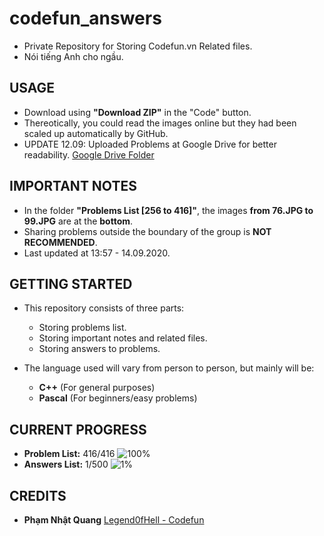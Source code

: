# codefun_answers
* Private Repository for Storing Codefun.vn Related files.
* Nói tiếng Anh cho ngầu.

## USAGE
* Download using **"Download ZIP"** in the "Code" button.
* Thereotically, you could read the images online but they had been scaled up automatically by GitHub.
* UPDATE 12.09: Uploaded Problems at Google Drive for better readability. [Google Drive Folder](https://drive.google.com/drive/folders/1ZG0JeScjrmGF689itVyWHe2_OEooFz26)

## IMPORTANT NOTES
* In the folder **"Problems List [256 to 416]"**, the images **from 76.JPG to 99.JPG** are at the **bottom**.
* Sharing problems outside the boundary of the group is **NOT RECOMMENDED**.
* Last updated at 13:57 - 14.09.2020.

## GETTING STARTED
* This repository consists of three parts:
  - Storing problems list.
  - Storing important notes and related files.
  - Storing answers to problems.

* The language used will vary from person to person, but mainly will be:
  - **C++** (For general purposes)
  - **Pascal** (For beginners/easy problems)

## CURRENT PROGRESS
  - **Problem List:** 416/416 ![100%](https://progress-bar.dev/100)
  - **Answers List:** 1/500 ![1%](https://progress-bar.dev/1)
  
## CREDITS
  - **Phạm Nhật Quang** [Legend0fHell - Codefun](https://codefun.vn/profile/CYB20_21)
